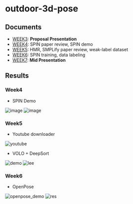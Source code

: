 # outdoor-3d-pose

## Documents
- [WEEK3](https://github.com/TheStarkor/CS409-meeting/blob/master/presentation/proposal_presentation_team1.pdf): **Proposal Presentation**
- [WEEK4](https://github.com/TheStarkor/CS409-meeting/tree/master/docs/week4): SPIN paper review, SPIN demo
- [WEEK5](https://github.com/TheStarkor/CS409-meeting/tree/master/docs/week5): HMR, SMPLify paper review, weak-label dataset
- [WEEK6](https://github.com/TheStarkor/CS409-meeting/tree/master/docs/week6): SPIN training, data labeling
- [WEEK7](): **Mid Presentation**

## Results

### Week4
- SPIN Demo  

![image](https://user-images.githubusercontent.com/45455072/93908460-9ac84200-fd39-11ea-96a6-dcf6dab64d92.png)
![image](https://user-images.githubusercontent.com/45455072/93911387-48892000-fd3d-11ea-996b-310c632f7f94.png)

### Week5
- Youtube downloader  

![youtube](https://user-images.githubusercontent.com/45455072/94900745-7eae6880-04d0-11eb-89b8-0266c3fcc84f.gif)


- VOLO + DeepSort  

![demo](https://github.com/TheStarkor/CS409-meeting/blob/master/src/demo.gif?raw=true)
![lee](https://github.com/TheStarkor/CS409-meeting/blob/master/src/lee.gif?raw=true)

### Week6
- OpenPose  

![openpose_demo](https://user-images.githubusercontent.com/45455072/94904645-9557be00-04d6-11eb-9bf4-3e9a2676ddf9.gif)
![res](https://user-images.githubusercontent.com/45455072/94905289-99d0a680-04d7-11eb-834a-844cafda3c72.gif)
